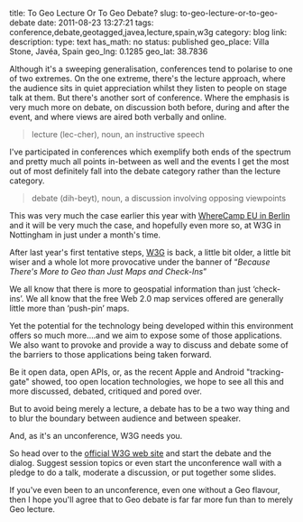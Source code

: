 title: To Geo Lecture Or To Geo Debate?
slug: to-geo-lecture-or-to-geo-debate
date: 2011-08-23 13:27:21
tags: conference,debate,geotagged,javea,lecture,spain,w3g
category: blog
link: 
description: 
type: text
has_math: no
status: published
geo_place: Villa Stone, Javéa, Spain
geo_lng: 0.1285
geo_lat: 38.7836

Although it's a sweeping generalisation, conferences tend to polarise to one of two extremes. On the one extreme, there's the lecture approach, where the audience sits in quiet appreciation whilst they listen to people on stage talk at them. But there's another sort of conference. Where the emphasis is very much more on debate, on discussion both before, during and after the event, and where views are aired both verbally and online.


> lecture (lec-cher), noun, an instructive speech

I've participated in conferences which exemplify both ends of the spectrum and pretty much all points in-between as well and the events I get the most out of most definitely fall into the debate category rather than the lecture category.


> debate (dih-beyt), noun, a discussion involving opposing viewpoints

<!-- TEASER_END -->

This was very much the case earlier this year with [WhereCamp EU in Berlin](https://wherecamp.eu "https://wherecamp.eu") and it will be very much the case, and hopefully even more so, at W3G in Nottingham in just under a month's time.

After last year's first tentative steps, [W3G](https://w3gconf.com "https://w3gconf.com") is back, a little bit older, a little bit wiser and a whole lot more provocative under the banner of “*Because There's More to Geo than Just Maps and Check-Ins*”  
   
We all know that there is more to geospatial information than just ‘check-ins’. We all know that the free Web 2.0 map services offered are generally little more than ‘push-pin’ maps.

Yet the potential for the technology being developed within this environment offers so much more….and we aim to expose some of those applications. We also want to provoke and provide a way to discuss and debate some of the barriers to those applications being taken forward. 

Be it open data, open APIs, or, as the recent Apple and Android "tracking-gate" showed, too open location technologies, we hope to see all this and more discussed, debated, critiqued and pored over.

But to avoid being merely a lecture, a debate has to be a two way thing and to blur the boundary between audience and between speaker.

And, as it's an unconference, W3G needs you.

So head over to the [official W3G web site](https://w3gconf.com "https://w3gconf.com") and start the debate and the dialog. Suggest session topics or even start the unconference wall with a pledge to do a talk, moderate a discussion, or put together some slides.

If you've even been to an unconference, even one without a Geo flavour, then I hope you'll agree that to Geo debate is far far more fun than to merely Geo lecture.



